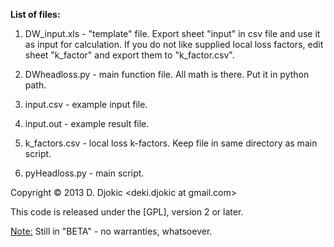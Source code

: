 **List of files:**</p>
1. DW_input.xls - "template" file. Export sheet "input" in csv file and use it as input for calculation. If you do not like supplied local loss factors, edit sheet "k_factor" and export them to "k_factor.csv".

2. DWheadloss.py - main function file. All math is there. Put it in python path.


3. input.csv - example input file.


4. input.out - example result file.


5. k_factors.csv - local loss k-factors. Keep file in same directory as main script.


6. pyHeadloss.py - main script.


Copyright © 2013 D. Djokic <deki.djokic at gmail.com>

This code is released under the [GPL], version 2 or later.  

<u>Note:</u>
Still in "BETA" - no warranties, whatsoever.